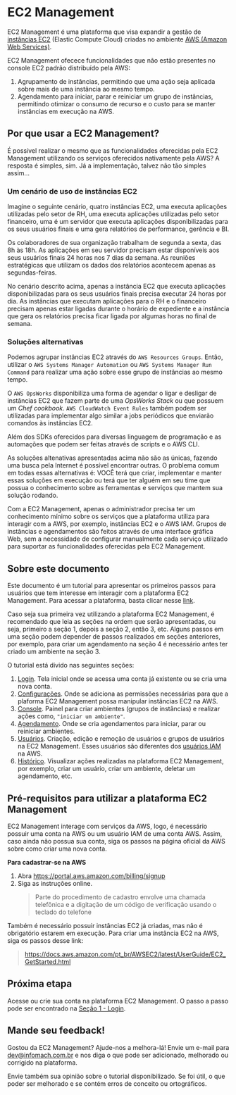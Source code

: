 # EC2 Management

EC2 Management é uma plataforma que visa expandir a gestão de [instâncias EC2](https://docs.aws.amazon.com/pt_br/AWSEC2/latest/UserGuide/ec2-instances-and-amis.html) (Elastic Compute Cloud) criadas no ambiente [AWS (Amazon Web Services)](https://aws.amazon.com/pt/what-is-aws/).

EC2 Management ofecece funcionalidades que não estão presentes no console EC2 padrão distribuído pela AWS:

1. Agrupamento de instâncias, permitindo que uma ação seja aplicada sobre mais de uma instância ao mesmo tempo.
2. Agendamento para iniciar, parar e reiniciar um grupo de instâncias, permitindo otimizar o consumo de recurso e o custo para se manter instâncias em execução na AWS.

## Por que usar a EC2 Management?

É possível realizar o mesmo que as funcionalidades oferecidas pela EC2 Management utilizando os serviços oferecidos nativamente pela AWS?
A resposta é simples, sim. Já a implementação, talvez não tão simples assim...

### Um cenário de uso de instâncias EC2

Imagine o seguinte cenário, quatro instâncias EC2, uma executa aplicações utilizadas pelo setor de RH, uma executa aplicações utilizadas pelo setor financeiro, uma é um servidor que executa aplicações disponibilizadas para os seus usuários finais e uma gera relatórios de performance, gerência e BI.

Os colaboradores de sua organização trabalham de segunda a sexta, das 8h às 18h.
As aplicações em seu servidor precisam estar disponíveis aos seus usuários finais 24 horas nos 7 dias da semana.
As reuniões estratégicas que utilizam os dados dos relatórios acontecem apenas as segundas-feiras.

No cenário descrito acima, apenas a instância EC2 que executa aplicações disponibilizadas para os seus usuários finais precisa executar 24 horas por dia.
As instâncias que executam aplicações para o RH e o financeiro precisam apenas estar ligadas durante o horário de expediente e a instância que gera os relatórios precisa ficar ligada por algumas horas no final de semana.

### Soluções alternativas

Podemos agrupar instâncias EC2 através do `AWS Resources Groups`.
Então, utilizar o `AWS Systems Manager Automation` ou `AWS Systems Manager Run Command` para realizar uma ação sobre esse grupo de instâncias ao mesmo tempo.

O `AWS OpsWorks` disponibiliza uma forma de agendar o ligar e desligar de instâncias EC2 que fazem parte de uma _OpsWorks Stack_ ou que possuem um _Chef cookbook_.
`AWS CloudWatch Event Rules` também podem ser utilizadas para implementar algo similar a jobs periódicos que enviarão comandos às instâncias EC2.

Além dos SDKs oferecidos para diversas linguagem de programação e as automações que podem ser feitas através de scripts e o AWS CLI.

As soluções altenativas apresentadas acima não são as únicas, fazendo uma busca pela Internet é possível encontrar outras. O problema comum em todas essas alternativas é: VOCÊ terá que criar, implementar e manter essas soluções em execução ou terá que ter alguém em seu time que possua o conhecimento sobre as ferramentas e serviços que mantem sua solução rodando.

Com a EC2 Management, apenas o administrador precisa ter um conhecimento mínimo sobre os serviços que a plataforma utiliza para interagir com a AWS, por exemplo, instâncias EC2 e o AWS IAM.
Grupos de instâncias e agendamentos são feitos através de uma interface gráfica Web, sem a necessidade de configurar manualmente cada serviço utilizado para suportar as funcionalidades oferecidas pela EC2 Management.

## Sobre este documento

Este documento é um tutorial para apresentar os primeiros passos para usuários que tem interesse em interagir com a plataforma EC2 Management. Para acessar a plataforma, basta clicar nesse [link](http://ec2.manager.infomach.s3-website-us-east-1.amazonaws.com/login).

Caso seja sua primeira vez utilizando a plataforma EC2 Management, é recomendado que leia as seções na ordem que serão apresentadas, ou seja, primeiro a seção 1, depois a seção 2, então 3, etc.
Alguns passos em uma seção podem depender de passos realizados em seções anteriores, por exemplo, para criar um agendamento na seção 4 é necessário antes ter criado um ambiente na seção 3.

O tutorial está divido nas seguintes seções:

1. [Login](docs/login/LOGIN.md). Tela inicial onde se acessa uma conta já existente ou se cria uma nova conta.
2. [Configurações](docs/settings/SETTINGS.md). Onde se adiciona as permissões necessárias para que a plaforma EC2 Management possa manipular instâncias EC2 na AWS.
3. [Console](docs/console/CONSOLE.md). Painel para criar ambientes (grupos de instâncias) e realizar ações como, `"iniciar um ambiente"`.
4. [Agendamento](docs/scheduling/SCHEDULING.md). Onde se cria agendamentos para iniciar, parar ou reiniciar ambientes.
5. [Usuários](docs/users/USERS.md). Criação, edição e remoção de usuários e grupos de usuários na EC2 Management. Esses usuários são diferentes dos [usuários IAM](https://docs.aws.amazon.com/pt_br/IAM/latest/UserGuide/id_users.html) na AWS.
6. [Histórico](docs/history/HISTORY.md). Visualizar ações realizadas na plataforma EC2 Management, por exemplo, criar um usuário, criar um ambiente, deletar um agendamento, etc.

## Pré-requisitos para utilizar a plataforma EC2 Management

EC2 Management interage com serviços da AWS, logo, é necessário possuir uma conta na AWS ou um usuário IAM de uma conta AWS. Assim, caso ainda não possua sua conta, siga os passos na página oficial da AWS sobre como criar uma nova conta.

**Para cadastrar-se na AWS**

1. Abra https://portal.aws.amazon.com/billing/signup
2. Siga as instruções online.
   > Parte do procedimento de cadastro envolve uma chamada telefônica e a digitação de um código de verificação usando o teclado do telefone

Também é necessário possuir instâncias EC2 já criadas, mas não é obrigatório estarem em execução. Para criar uma instância EC2 na AWS, siga os passos desse link:

> https://docs.aws.amazon.com/pt_br/AWSEC2/latest/UserGuide/EC2_GetStarted.html

## Próxima etapa

Acesse ou crie sua conta na plataforma EC2 Management. O passo a passo pode ser encontrado na [Seção 1 - Login](docs/login/LOGIN.md).

## Mande seu feedback!

Gostou da EC2 Management? Ajude-nos a melhora-lá!
Envie um e-mail para [dev@infomach.com.br](mailto:dev@infomach.com.br) e nos diga o que pode ser adicionado, melhorado ou corrigido na plataforma.

Envie também sua opinião sobre o tutorial disponibilizado. Se foi útil, o que poder ser melhorado e se contém erros de conceito ou ortográficos.

